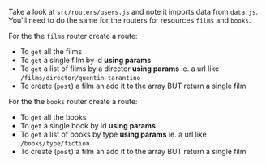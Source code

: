 Take a look at `src/routers/users.js` and note it imports data from `data.js`. You'll need to do the same for the routers for resources `films` and `books`.

For the the `films` router create a route:

- To `get` all the films
- To `get` a single film by id **using params**
- To `get` a list of films by a director **using params** ie. a url like `/films/director/quentin-tarantino`
- To create (`post`) a film an add it to the array BUT return a single film

For the the `books` router create a route:

- To `get` all the books
- To `get` a single book by id **using params**
- To `get` a list of books by type **using params** ie. a url like `/books/type/fiction`
- To create (`post`) a film an add it to the array BUT return a single film
